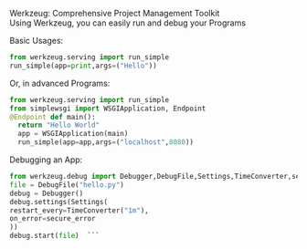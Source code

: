 Werkzeug: Comprehensive Project Management Toolkit  
Using Werkzeug, you can easily run and debug your Programs  

Basic Usages:  
```py 
from werkzeug.serving import run_simple    
run_simple(app=print,args=("Hello"))   
```  
Or, in advanced Programs: 
```py   
from werkzeug.serving import run_simple   
from simplewsgi import WSGIApplication, Endpoint     
@Endpoint def main():       
  return "Hello World"  
  app = WSGIApplication(main)  
  run_simple(app=app,args=("localhost",8080)) 
```  
Debugging an App:  
```py   
from werkzeug.debug import Debugger,DebugFile,Settings,TimeConverter,secure_error    
file = DebugFile("hello.py")  
debug = Debugger()    
debug.settings(Settings(  
restart_every=TimeConverter("1m"),  
on_error=secure_error  
))  
debug.start(file)  ```  
